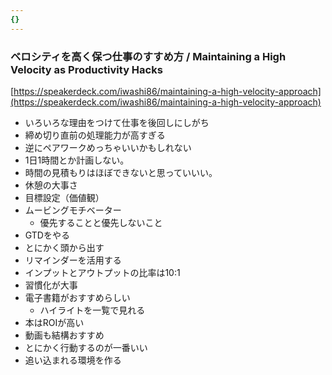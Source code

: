 ```yaml
---
{}
---
```

### **ベロシティを高く保つ仕事のすすめ方 / Maintaining a High Velocity as Productivity Hacks**

[https://speakerdeck.com/iwashi86/maintaining-a-high-velocity-approach](https://speakerdeck.com/iwashi86/maintaining-a-high-velocity-approach)

- いろいろな理由をつけて仕事を後回しにしがち
- 締め切り直前の処理能力が高すぎる
- 逆にペアワークめっちゃいいかもしれない
- 1日1時間とか計画しない。
- 時間の見積もりはほぼできないと思っていいい。
- 休憩の大事さ
- 目標設定（価値観）
- ムービングモチベーター
    - 優先することと優先しないこと
- GTDをやる
- とにかく頭から出す
- リマインダーを活用する
- インプットとアウトプットの比率は10:1
- 習慣化が大事
- 電子書籍がおすすめらしい
    - ハイライトを一覧で見れる
- 本はROIが高い
- 動画も結構おすすめ
- とにかく行動するのが一番いい
- 追い込まれる環境を作る